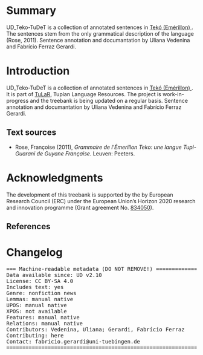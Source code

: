 
# Summary

UD_Teko-TuDeT is a collection of annotated sentences in <a href="https://glottolog.org/resource/languoid/id/emer1243"> Tekó (Emérillon) </a>. The sentences stem from the only grammatical description of the language (Rose, 2011). Sentence annotation and documantation by Uliana Vedenina and Fabrício Ferraz Gerardi.


# Introduction

UD_Teko-TuDeT is a collection of annotated sentences in <a href="https://glottolog.org/resource/languoid/id/emer1243"> Tekó (Emérillon) </a>. It is part of [TuLaR](https://tular.clld.org), Tupían Language Resources. The project is work-in-progress and the treebank is being updated on a regular basis. Sentence annotation and documantation by Uliana Vedenina and Fabrício Ferraz Gerardi.



## Text sources

* Rose, Françoise (2011), *Grammaire de l'Émerillon Teko: une langue Tupi-Guarani de Guyane Française*. Leuven: Peeters.



# Acknowledgments

The development of this treebank is supported by the by European Research Council (ERC) under the European Union’s Horizon 2020 research and innovation programme (Grant agreement No. [834050](https://uni-tuebingen.de/fakultaeten/philosophische-fakultaet/fachbereiche/neuphilologie/seminar-fuer-sprachwissenschaft/arbeitsbereiche/allg-sprachwissenschaft/projekte/crosslingference/)).

## References

# Changelog


<pre>
=== Machine-readable metadata (DO NOT REMOVE!) ================================
Data available since: UD v2.10
License: CC BY-SA 4.0
Includes text: yes
Genre: nonfiction news
Lemmas: manual native
UPOS: manual native
XPOS: not available
Features: manual native
Relations: manual native
Contributors: Vedenina, Uliana; Gerardi, Fabrício Ferraz 
Contributing: here
Contact: fabricio.gerardi@uni-tuebingen.de
===============================================================================
</pre>
